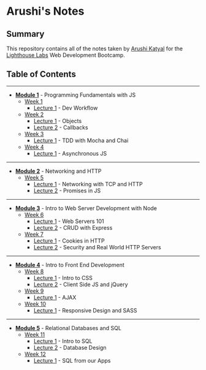 # Arushi's Notes

## Summary
This repository contains all of the notes taken by [Arushi Katyal](https://github.com/katy-arushi) for the [Lighthouse Labs](https://www.lighthouselabs.ca/) Web Development Bootcamp.

## Table of Contents
___
* **[Module 1](/Module_1)** - Programming Fundamentals with JS
  * [Week 1](/Module_1/Week_1)
    * [Lecture 1](/Module_1/Week_1/Lecture_1) - Dev Workflow
  * [Week 2](/Module_1/Week_2)
    * [Lecture 1](/Module_1/Week_2/Lecture_1) - Objects
    * [Lecture 2](/Module_1/Week_2/Lecture_2) - Callbacks
  * [Week 3](/Module_1/Week_3)
    * [Lecture 1](/Module_1/Week_3/Lecture_1) - TDD with Mocha and Chai
  * [Week 4](/Module_1/Week_4)
    * [Lecture 1](/Module_1/Week_4/Lecture_1) - Asynchronous JS
_____
* **[Module 2](/Module_2)** - Networking and HTTP
  * [Week 5](/Module_2/Week_5)
    * [Lecture 1](/Module_2/Week_5/Lecture_1) - Networking with TCP and HTTP
    * [Lecture 2](/Module_2/Week_5/Lecture_2) - Promises in JS
_____
* **[Module 3](/Module_3)** - Intro to Web Server Development with Node
  * [Week 6](/Module_3/Week_6)
    * [Lecture 1](/Module_3/Week_6/Lecture_1) - Web Servers 101
    * [Lecture 2](/Module_3/Week_6/Lecture_2) - CRUD with Express
  * [Week 7](/Module_3/Week_7)
    * [Lecture 1](/Module_3/Week_7/Lecture_1) - Cookies in HTTP
    * [Lecture 2](/Module_3/Week_7/Lecture_2) - Security and Real World HTTP Servers
_____
* **[Module 4](/Module_4)** - Intro to Front End Development
  * [Week 8](/Module_4/Week_8)
    * [Lecture 1](/Module_4/Week_8/Lecture_1) - Intro to CSS
    * [Lecture 2](/Module_4/Week_8/Lecture_2) - Client Side JS and jQuery
  * [Week 9](/Module_4/Week_9)
    * [Lecture 1](/Module_4/Week_9/Lecture_1) - AJAX
  * [Week 10](/Module_4/Week_10)
    * [Lecture 1](/Module_4/Week_10/Lecture_1) - Responsive Design and SASS
_____
* **[Module 5](/Module_5)** - Relational Databases and SQL
  * [Week 11](/Module_5/Week_11)
    * [Lecture 1](/Module_5/Week_11/Lecture_1) - Intro to SQL
    * [Lecture 2](/Module_5/Week_11/Lecture_2) - Database Design
  * [Week 12](/Module_5/Week_12)
    * [Lecture 1](/Module_5/Week_12/Lecture_1) - SQL from our Apps
